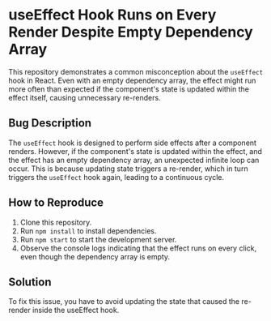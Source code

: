 # useEffect Hook Runs on Every Render Despite Empty Dependency Array

This repository demonstrates a common misconception about the `useEffect` hook in React.  Even with an empty dependency array, the effect might run more often than expected if the component's state is updated within the effect itself, causing unnecessary re-renders.

## Bug Description

The `useEffect` hook is designed to perform side effects after a component renders.  However, if the component's state is updated within the effect, and the effect has an empty dependency array, an unexpected infinite loop can occur. This is because updating state triggers a re-render, which in turn triggers the `useEffect` hook again, leading to a continuous cycle.

## How to Reproduce

1. Clone this repository.
2. Run `npm install` to install dependencies.
3. Run `npm start` to start the development server.
4. Observe the console logs indicating that the effect runs on every click, even though the dependency array is empty. 

## Solution

To fix this issue, you have to avoid updating the state that caused the re-render inside the useEffect hook.